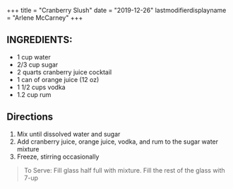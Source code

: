 +++
title = "Cranberry Slush"
date = "2019-12-26"
lastmodifierdisplayname = "Arlene McCarney"
+++

## INGREDIENTS:

* 1 cup water
* 2/3 cup sugar
* 2 quarts cranberry juice cocktail
* 1 can of orange juice (12 oz)
* 1 1/2 cups vodka
* 1.2 cup rum

## Directions

1. Mix until dissolved water and sugar
2. Add cranberry juice, orange juice, vodka, and rum to the sugar water mixture
3. Freeze, stirring occasionally

> To Serve: Fill glass half full with mixture.  Fill the rest of the glass with 7-up
